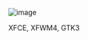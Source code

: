 ![image](https://github.com/Snoowwy/Xubuntu-Dotfiles/assets/149194765/d793c89b-e5f5-41cb-93c5-efbd7cae04b0)


XFCE, XFWM4, GTK3
